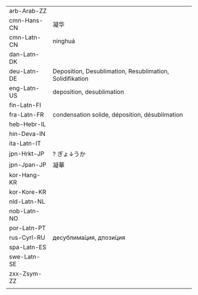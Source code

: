 | | | |
|-|-|-|
| arb-Arab-ZZ |  |  |
| cmn-Hans-CN | 凝华 |  |
| cmn-Latn-CN | nínghuá |  |
| dan-Latn-DK |  |  |
| deu-Latn-DE | Deposition, Desublimation, Resublimation, Solidifikation |  |
| eng-Latn-US | deposition, desublimation |  |
| fin-Latn-FI |  |  |
| fra-Latn-FR | condensation solide, déposition, désublimation |  |
| heb-Hebr-IL |  |  |
| hin-Deva-IN |  |  |
| ita-Latn-IT |  |  |
| jpn-Hrkt-JP | ? ぎょ↓うか |  |
| jpn-Jpan-JP | 凝華 |  |
| kor-Hang-KR |  |  |
| kor-Kore-KR |  |  |
| nld-Latn-NL |  |  |
| nob-Latn-NO |  |  |
| por-Latn-PT |  |  |
| rus-Cyrl-RU | десублима́ция, дпози́ция |  |
| spa-Latn-ES |  |  |
| swe-Latn-SE |  |  |
| zxx-Zsym-ZZ |  |  |
|  |  |  |
